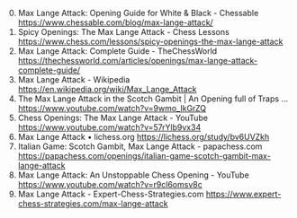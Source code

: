 0. Max Lange Attack: Opening Guide for White & Black - Chessable
https://www.chessable.com/blog/max-lange-attack/
1. Spicy Openings: The Max Lange Attack - Chess Lessons
https://www.chess.com/lessons/spicy-openings-the-max-lange-attack
2. Max Lange Attack: Complete Guide - TheChessWorld
https://thechessworld.com/articles/openings/max-lange-attack-complete-guide/
3. Max Lange Attack - Wikipedia
https://en.wikipedia.org/wiki/Max_Lange_Attack
4. The Max Lange Attack in the Scotch Gambit | An Opening full of Traps ...
https://www.youtube.com/watch?v=9wmo_IkGrZQ
5. Chess Openings: The Max Lange Attack - YouTube
https://www.youtube.com/watch?v=57rYlb9vx34
6. Max Lange Attack • lichess.org
https://lichess.org/study/bv6UVZkh
7. Italian Game: Scotch Gambit, Max Lange Attack - papachess.com
https://papachess.com/openings/italian-game-scotch-gambit-max-lange-attack
8. Max Lange Attack: An Unstoppable Chess Opening - YouTube
https://www.youtube.com/watch?v=r9cl6omsv8c
9. Max Lange Attack - Expert-Chess-Strategies.com
https://www.expert-chess-strategies.com/max-lange-attack
